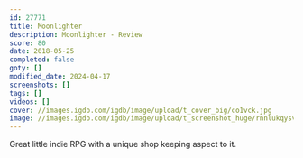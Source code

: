 ```yaml
---
id: 27771
title: Moonlighter
description: Moonlighter - Review
score: 80
date: 2018-05-25
completed: false
goty: []
modified_date: 2024-04-17
screenshots: []
tags: []
videos: []
cover: //images.igdb.com/igdb/image/upload/t_cover_big/co1vck.jpg
image: //images.igdb.com/igdb/image/upload/t_screenshot_huge/rnnlukqysv9k4iwargyn.jpg
---
```

Great little indie RPG with a unique shop keeping aspect to it.